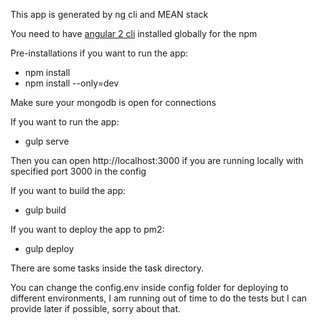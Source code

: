 This app is generated by ng cli and MEAN stack

You need to have [angular 2 cli](https://cli.angular.io) installed globally for the npm

Pre-installations if you want to run the app:

* npm install
* npm install --only=dev

Make sure your mongodb is open for connections

If you want to run the app:
* gulp serve


Then you can open http://localhost:3000 if you are running locally with specified port 3000 in the config


If you want to build the app:
* gulp build

If you want to deploy the app to pm2:
* gulp deploy

There are some tasks inside the task directory.

You can change the config.env inside config folder for deploying to different environments, I am running out of time to do the tests but I can provide later if possible, sorry about that.

